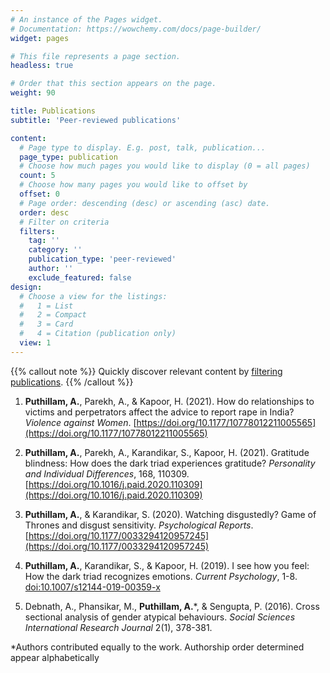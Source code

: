 ```yaml
---
# An instance of the Pages widget.
# Documentation: https://wowchemy.com/docs/page-builder/
widget: pages

# This file represents a page section.
headless: true

# Order that this section appears on the page.
weight: 90

title: Publications
subtitle: 'Peer-reviewed publications'

content:
  # Page type to display. E.g. post, talk, publication...
  page_type: publication
  # Choose how much pages you would like to display (0 = all pages)
  count: 5
  # Choose how many pages you would like to offset by
  offset: 0
  # Page order: descending (desc) or ascending (asc) date.
  order: desc
  # Filter on criteria
  filters:
    tag: ''
    category: ''
    publication_type: 'peer-reviewed'
    author: ''
    exclude_featured: false
design:
  # Choose a view for the listings:
  #   1 = List
  #   2 = Compact
  #   3 = Card
  #   4 = Citation (publication only)
  view: 1
---
```


{{% callout note %}}
Quickly discover relevant content by [filtering publications](./publication/).
{{% /callout %}}


1. **Puthillam, A.**, Parekh, A., & Kapoor, H. (2021). How do relationships to victims and perpetrators affect the advice to report rape in India? _Violence against Women_. [https://doi.org/10.1177/10778012211005565](https://doi.org/10.1177/10778012211005565)

2. **Puthillam, A.**, Parekh, A., Karandikar, S., Kapoor, H. (2021). Gratitude blindness: How does the dark triad experiences gratitude? _Personality and Individual Differences_, 168, 110309. [https://doi.org/10.1016/j.paid.2020.110309](https://doi.org/10.1016/j.paid.2020.110309)

3. **Puthillam, A.**, & Karandikar, S. (2020). Watching disgustedly? Game of Thrones and disgust sensitivity. _Psychological Reports_. [https://doi.org/10.1177/0033294120957245](https://doi.org/10.1177/0033294120957245)

4. **Puthillam, A.**, Karandikar, S., & Kapoor, H. (2019). I see how you feel: How the dark triad recognizes emotions. _Current Psychology_, 1-8. [doi:10.1007/s12144-019-00359-x](doi:10.1007/s12144-019-00359-x)

5. Debnath, A., Phansikar, M., **Puthillam, A.***, & Sengupta, P. (2016). Cross sectional analysis of gender atypical behaviours. _Social Sciences International Research Journal_ 2(1), 378-381.

*Authors contributed equally to the work. Authorship order determined appear alphabetically


